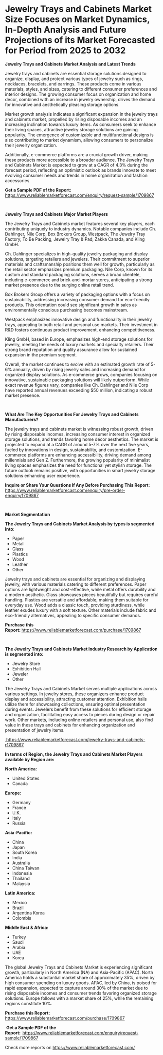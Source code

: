 <p><h1>Jewelry Trays and Cabinets Market Size Focuses on Market Dynamics, In-Depth Analysis and Future Projections of its Market Forecasted for Period from 2025 to 2032</h1></p><p><strong>Jewelry Trays and Cabinets Market Analysis and Latest Trends</strong></p>
<p><p>Jewelry trays and cabinets are essential storage solutions designed to organize, display, and protect various types of jewelry such as rings, necklaces, bracelets, and earrings. These products come in various materials, styles, and sizes, catering to different consumer preferences and interior designs. The growing consumer focus on organization and home decor, combined with an increase in jewelry ownership, drives the demand for innovative and aesthetically pleasing storage options.</p><p>Market growth analysis indicates a significant expansion in the jewelry trays and cabinets market, propelled by rising disposable incomes and an increasing inclination towards luxury items. As consumers seek to enhance their living spaces, attractive jewelry storage solutions are gaining popularity. The emergence of customizable and multifunctional designs is also contributing to market dynamism, allowing consumers to personalize their jewelry organization.</p><p>Additionally, e-commerce platforms are a crucial growth driver, making these products more accessible to a broader audience. The Jewelry Trays and Cabinets Market is expected to grow at a CAGR of 4.3% during the forecast period, reflecting an optimistic outlook as brands innovate to meet evolving consumer needs and trends in home organization and fashion accessories.</p></p>
<p><strong>Get a Sample PDF of the Report:&nbsp;</strong> <a href="https://www.reliablemarketforecast.com/enquiry/request-sample/1709867?utm_campaign=2015&utm_medium=2&utm_source=Github&utm_content=ia&utm_term=10012025&utm_id=jewelry-trays-and-cabinets">https://www.reliablemarketforecast.com/enquiry/request-sample/1709867</a></p>
<p>&nbsp;</p>
<p><strong>Jewelry Trays and Cabinets Major Market Players</strong></p>
<p><p>The Jewelry Trays and Cabinets market features several key players, each contributing uniquely to industry dynamics. Notable companies include Ch. Dahlinger, Nile Corp, Box Brokers Group, Westpack, The Jewelry Tray Factory, To Be Packing, Jewelry Tray & Pad, Zakka Canada, and Kling GmbH.</p><p>Ch. Dahlinger specializes in high-quality jewelry packaging and display solutions, targeting retailers and jewelers. Their commitment to superior materials and craftsmanship positions them well for growth, particularly as the retail sector emphasizes premium packaging. Nile Corp, known for its custom and standard packaging solutions, serves a broad clientele, including e-commerce and brick-and-mortar stores, anticipating a strong market presence due to the surging online retail trend.</p><p>Box Brokers Group offers a variety of packaging options with a focus on sustainability, addressing increasing consumer demand for eco-friendly products. This orientation could see significant growth in sales as environmentally conscious purchasing becomes mainstream.</p><p>Westpack emphasizes innovative design and functionality in their jewelry trays, appealing to both retail and personal use markets. Their investment in R&D fosters continuous product improvement, enhancing competitiveness.</p><p>Kling GmbH, based in Europe, emphasizes high-end storage solutions for jewelry, meeting the needs of luxury markets and specialty retailers. Their strong brand reputation and quality assurance allow for sustained expansion in the premium segment.</p><p>Overall, the market continues to evolve with an estimated growth rate of 5-6% annually, driven by rising jewelry sales and increasing demand for organized display solutions. As e-commerce grows, companies focusing on innovative, sustainable packaging solutions will likely outperform. While exact revenue figures vary, companies like Ch. Dahlinger and Nile Corp have reported annual revenues exceeding $50 million, indicating a robust market presence.</p></p>
<p>&nbsp;</p>
<p><strong>What Are The Key Opportunities For Jewelry Trays and Cabinets Manufacturers?</strong></p>
<p><p>The jewelry trays and cabinets market is witnessing robust growth, driven by rising disposable incomes, increasing consumer interest in organized storage solutions, and trends favoring home décor aesthetics. The market is projected to expand at a CAGR of around 5-7% over the next five years, fueled by innovations in design, sustainability, and customization. E-commerce platforms are enhancing accessibility, driving demand among millennials and Gen Z. Furthermore, the growing popularity of minimalist living spaces emphasizes the need for functional yet stylish storage. The future outlook remains positive, with opportunities in smart jewelry storage solutions enhancing user experience.</p></p>
<p><strong>Inquire or Share Your Questions If Any Before Purchasing This Report:</strong> <a href="https://www.reliablemarketforecast.com/enquiry/pre-order-enquiry/1709867?utm_campaign=2015&utm_medium=2&utm_source=Github&utm_content=ia&utm_term=10012025&utm_id=jewelry-trays-and-cabinets">https://www.reliablemarketforecast.com/enquiry/pre-order-enquiry/1709867</a></p>
<p>&nbsp;</p>
<p><strong>Market Segmentation</strong></p>
<p><strong>The Jewelry Trays and Cabinets Market Analysis by types is segmented into:</strong></p>
<p><ul><li>Paper</li><li>Metal</li><li>Glass</li><li>Plastics</li><li>Wood</li><li>Leather</li><li>Other</li></ul></p>
<p><p>Jewelry trays and cabinets are essential for organizing and displaying jewelry, with various materials catering to different preferences. Paper options are lightweight and cost-effective, while metal offers durability and a modern aesthetic. Glass showcases pieces beautifully but requires careful handling. Plastics are versatile and affordable, making them suitable for everyday use. Wood adds a classic touch, providing sturdiness, while leather exudes luxury with a soft texture. Other materials include fabric and eco-friendly alternatives, appealing to specific consumer demands.</p></p>
<p><strong>Purchase this Report:&nbsp;</strong><a href="https://www.reliablemarketforecast.com/purchase/1709867?utm_campaign=2015&utm_medium=2&utm_source=Github&utm_content=ia&utm_term=10012025&utm_id=jewelry-trays-and-cabinets">https://www.reliablemarketforecast.com/purchase/1709867</a></p>
<p>&nbsp;</p>
<p><strong>The Jewelry Trays and Cabinets Market Industry Research by Application is segmented into:</strong></p>
<p><ul><li>Jewelry Store</li><li>Exhibition Hall</li><li>Jeweler</li><li>Other</li></ul></p>
<p><p>The Jewelry Trays and Cabinets Market serves multiple applications across various settings. In jewelry stores, these organizers enhance product display and accessibility, attracting customer attention. Exhibition halls utilize them for showcasing collections, ensuring optimal presentation during events. Jewelers benefit from these solutions for efficient storage and organization, facilitating easy access to pieces during design or repair work. Other markets, including online retailers and personal use, also find value in these trays and cabinets for enhancing organization and presentation of jewelry items.</p></p>
<p><a href="https://www.reliablemarketforecast.com/jewelry-trays-and-cabinets-r1709867?utm_campaign=2015&utm_medium=2&utm_source=Github&utm_content=ia&utm_term=10012025&utm_id=jewelry-trays-and-cabinets">&nbsp;https://www.reliablemarketforecast.com/jewelry-trays-and-cabinets-r1709867</a></p>
<p><strong>In terms of Region, the Jewelry Trays and Cabinets Market Players available by Region are:</strong></p>
<p>
    <p> <strong> North America: </strong>
        <ul>
            <li>United States</li>
            <li>Canada</li>
        </ul>
        </p> 
    <p> <strong> Europe: </strong>
        <ul>
            <li>Germany</li>
            <li>France</li>
            <li>U.K.</li>
            <li>Italy</li>
            <li>Russia</li>
        </ul>
        </p> 
    <p> <strong> Asia-Pacific: </strong>
        <ul>
            <li>China</li>
            <li>Japan</li>
            <li>South Korea</li>
            <li>India</li>
            <li>Australia</li>
            <li>China Taiwan</li>
            <li>Indonesia</li>
            <li>Thailand</li>
            <li>Malaysia</li>
        </ul>
        </p> 
    <p> <strong> Latin America: </strong>
        <ul>
            <li>Mexico</li>
            <li>Brazil</li>
            <li>Argentina Korea</li>
            <li>Colombia</li>
        </ul>
        </p> 
    <p> <strong> Middle East & Africa: </strong>
        <ul>
            <li>Turkey</li>
            <li>Saudi</li>
            <li>Arabia</li>
            <li>UAE</li>
            <li>Korea</li>
        </ul>
    </p>
    </p>
<p><p>The global Jewelry Trays and Cabinets Market is experiencing significant growth, particularly in North America (NA) and Asia-Pacific (APAC). North America holds a substantial market share of approximately 35%, driven by high consumer spending on luxury goods. APAC, led by China, is poised for rapid expansion, expected to capture around 30% of the market due to rising disposable incomes and consumer trends favoring organized storage solutions. Europe follows with a market share of 25%, while the remaining regions constitute 10%.</p></p>
<p><strong>Purchase this Report: </strong><a href="https://www.reliablemarketforecast.com/purchase/1709867?utm_campaign=2015&utm_medium=2&utm_source=Github&utm_content=ia&utm_term=10012025&utm_id=jewelry-trays-and-cabinets">https://www.reliablemarketforecast.com/purchase/1709867</a></p>
<p>&nbsp;<strong>Get a Sample PDF of the Report:&nbsp;&nbsp;</strong><a href="https://www.reliablemarketforecast.com/enquiry/request-sample/1709867?utm_campaign=2015&utm_medium=2&utm_source=Github&utm_content=ia&utm_term=10012025&utm_id=jewelry-trays-and-cabinets">https://www.reliablemarketforecast.com/enquiry/request-sample/1709867</a></p>
<p><strong></strong></p>
<p>Check more reports on <a href="https://www.reliablemarketforecast.com/?utm_campaign=2015&utm_medium=2&utm_source=Github&utm_content=ia&utm_term=10012025&utm_id=jewelry-trays-and-cabinets">https://www.reliablemarketforecast.com/</a></p>